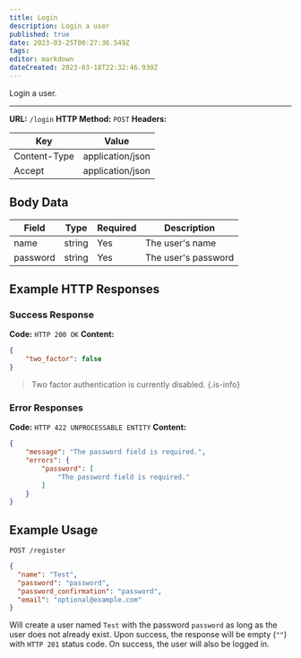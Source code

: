 ```yaml
---
title: Login
description: Login a user
published: true
date: 2023-03-25T00:27:36.549Z
tags: 
editor: markdown
dateCreated: 2023-03-18T22:32:46.930Z
---
```


Login a user.

___


**URL:** `/login`
**HTTP Method:** `POST`
**Headers:**

| Key | Value |
|-----|-------|
| Content-Type | application/json |
| Accept | application/json |


## Body Data

| Field |	Type | Required | Description |
|-------|------|----------|-------------|
| name  |string| Yes | The user's name |
| password | string | Yes | The user's password |

## Example HTTP Responses

### Success Response

**Code:** `HTTP 200 OK`
**Content:**

```json
{
    "two_factor": false
}
```

> Two factor authentication is currently disabled. 
{.is-info}

### Error Responses

**Code:** `HTTP 422 UNPROCESSABLE ENTITY`
**Content:**
```json
{
    "message": "The password field is required.",
    "errors": {
        "password": [
            "The password field is required."
        ]
    }
}
```

## Example Usage

`POST /register`

```json
{
  "name": "Test",
  "password": "password",
  "password_confirmation": "password",
  "email": "optional@example.com"
}
```

Will create a user named `Test` with the password `password` as long as the user does not already exist. Upon success, the response will be empty (`""`) with `HTTP 201` status code. On success, the user will also be logged in.